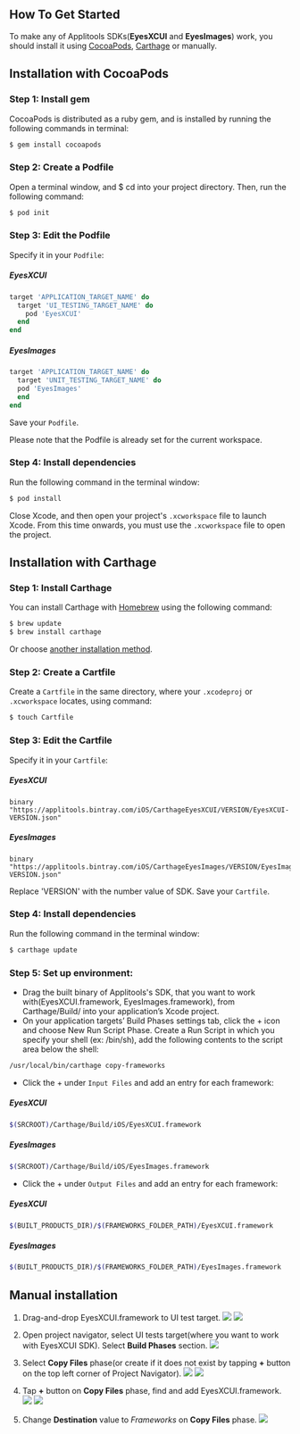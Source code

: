 ## How To Get Started
To make any of Applitools SDKs(**EyesXCUI** and **EyesImages**) work, you should install it using [CocoaPods](http://cocoapods.org), [Carthage](https://github.com/Carthage/Carthage) or manually.

## Installation with CocoaPods
### Step 1: Install gem
CocoaPods is distributed as a ruby gem, and is installed by running the following commands in terminal:
```bash
$ gem install cocoapods
```

### Step 2: Create a Podfile
Open a terminal window, and $ cd into your project directory. Then, run the following command:

```bash
$ pod init
```

### Step 3: Edit the Podfile
Specify it in your `Podfile`:
##### EyesXCUI
```ruby
target 'APPLICATION_TARGET_NAME' do
  target 'UI_TESTING_TARGET_NAME' do
    pod 'EyesXCUI'
  end
end
```
##### EyesImages
```ruby
target 'APPLICATION_TARGET_NAME' do
  target 'UNIT_TESTING_TARGET_NAME' do
  pod 'EyesImages'
  end
end
```

Save your `Podfile`.

Please note that the Podfile is already set for the current workspace.

### Step 4: Install dependencies
Run the following command in the terminal window:
```bash
$ pod install
```

Close Xcode, and then open your project's `.xcworkspace` file to launch Xcode.
From this time onwards, you must use the `.xcworkspace` file to open the project.

## Installation with Carthage
### Step 1: Install Carthage
You can install Carthage with [Homebrew](http://brew.sh/) using the following command:
```bash
$ brew update
$ brew install carthage
```

Or choose [another installation method](https://github.com/Carthage/Carthage#installing-carthage).

### Step 2: Create a Cartfile
Create a `Cartfile` in the same directory, where your `.xcodeproj` or `.xcworkspace` locates, using command:
```bash
$ touch Cartfile
```
### Step 3: Edit the Cartfile
Specify it in your `Cartfile`:

##### EyesXCUI
```ogdl
binary "https://applitools.bintray.com/iOS/CarthageEyesXCUI/VERSION/EyesXCUI-VERSION.json"
```


##### EyesImages
```ogdl
binary "https://applitools.bintray.com/iOS/CarthageEyesImages/VERSION/EyesImages-VERSION.json"
```

Replace 'VERSION' with the number value of SDK.
Save your `Cartfile`.

### Step 4: Install dependencies
Run the following command in the terminal window:
```bash
$ carthage update
```

### Step 5: Set up environment:
- Drag the built binary of Applitools's SDK, that you want to work with(EyesXCUI.framework, EyesImages.framework), from Carthage/Build/<platform> into your application’s Xcode project.
- On your application targets’ Build Phases settings tab, click the + icon and choose New Run Script Phase. Create a Run Script in which you specify your shell (ex: /bin/sh), add the following contents to the script area below the shell:
```bash
/usr/local/bin/carthage copy-frameworks
```
- Click the + under `Input Files` and add an entry for each framework:
##### EyesXCUI
```bash
$(SRCROOT)/Carthage/Build/iOS/EyesXCUI.framework
```

##### EyesImages
```bash
$(SRCROOT)/Carthage/Build/iOS/EyesImages.framework
```
- Click the + under `Output Files` and add an entry for each framework:
##### EyesXCUI
```bash
$(BUILT_PRODUCTS_DIR)/$(FRAMEWORKS_FOLDER_PATH)/EyesXCUI.framework
```

##### EyesImages
```bash
$(BUILT_PRODUCTS_DIR)/$(FRAMEWORKS_FOLDER_PATH)/EyesImages.framework
```

## Manual installation
1. Drag-and-drop EyesXCUI.framework to UI test target.
![](https://applitools.bintray.com/Examples/Manual%20Installation%20Guide%20Images/Step1-1.png)
![](https://applitools.bintray.com/Examples/Manual%20Installation%20Guide%20Images/Step1-2.png)

2. Open project navigator, select UI tests target(where you want to work with EyesXCUI SDK). Select **Build Phases** section.
![](https://applitools.bintray.com/Examples/Manual%20Installation%20Guide%20Images/Step2.png)

3. Select **Copy Files** phase(or create if it does not exist by tapping **+** button on the top left corner of Project Navigator).
![](https://applitools.bintray.com/Examples/Manual%20Installation%20Guide%20Images/Step3-1.png)
![](https://applitools.bintray.com/Examples/Manual%20Installation%20Guide%20Images/Step3-2.png)

4. Tap **+** button on **Copy Files** phase, find and add EyesXCUI.framework.
![](https://applitools.bintray.com/Examples/Manual%20Installation%20Guide%20Images/Step4-1.png)
![](https://applitools.bintray.com/Examples/Manual%20Installation%20Guide%20Images/Step4-2.png)

5. Change **Destination** value to *Frameworks* on **Copy Files** phase.
![](https://applitools.bintray.com/Examples/Manual%20Installation%20Guide%20Images/Step5.png)
